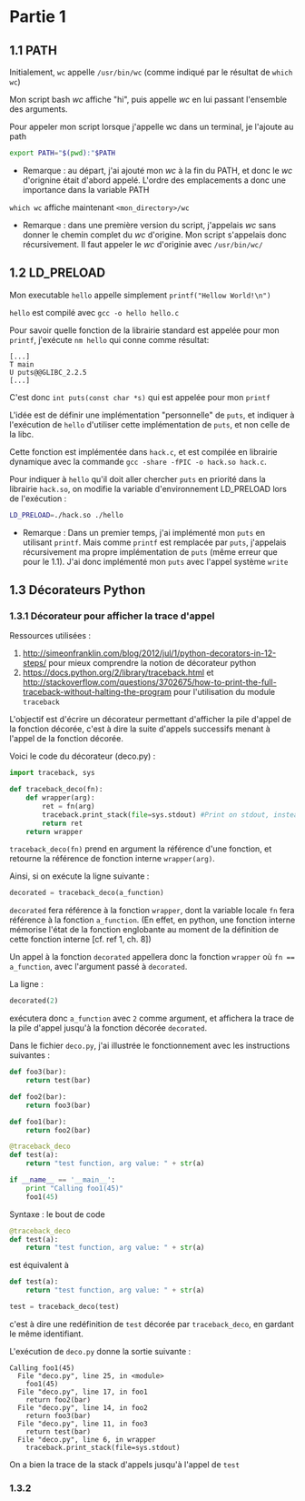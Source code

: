 # Partie 1

## 1.1 PATH

Initialement, `wc` appelle `/usr/bin/wc` (comme indiqué par le résultat de `which wc`)

Mon script bash *wc* affiche "hi", puis appelle *wc* en lui passant l'ensemble des arguments.

Pour appeler mon script lorsque j'appelle wc dans un terminal, je l'ajoute au path

```bash
export PATH="$(pwd):"$PATH
```

* Remarque : au départ, j'ai ajouté mon *wc* à la fin du PATH, et donc le *wc* d'orignine était d'abord appelé. L'ordre des emplacements a donc une importance dans la variable PATH 

`which wc` affiche maintenant `<mon_directory>/wc`

* Remarque : dans une première version du script, j'appelais *wc* sans donner le chemin complet du *wc* d'origine. Mon script s'appelais donc récursivement. Il faut appeler le *wc* d'originie avec `/usr/bin/wc/`

## 1.2 LD_PRELOAD

Mon executable `hello` appelle simplement `printf("Hellow World!\n")`

`hello` est compilé avec `gcc -o hello hello.c`

Pour savoir quelle fonction de la librairie standard est appelée pour mon `printf`, j'exécute `nm hello` qui conne comme résultat:

```
[...]
T main
U puts@@GLIBC_2.2.5
[...]
```

C'est donc `int puts(const char *s)` qui est appelée pour mon `printf`

L'idée est de définir une implémentation "personnelle" de `puts`, et indiquer à l'exécution de `hello` d'utiliser cette implémentation de `puts`, et non celle de la libc.

Cette fonction est implémentée dans `hack.c`, et est compilée en librairie dynamique avec la commande `gcc -share -fPIC -o hack.so hack.c`.

Pour indiquer à `hello` qu'il doit aller chercher `puts` en priorité dans la librairie `hack.so`, on modifie la variable d'environnement LD_PRELOAD lors de l'exécution : 

```bash
LD_PRELOAD=./hack.so ./hello
```

* Remarque : Dans un premier temps, j'ai implémenté mon `puts` en utilisant `printf`. Mais comme `printf` est remplacée par `puts`, j'appelais récursivement ma propre implémentation de `puts` (même erreur que pour le 1.1). J'ai donc implémenté mon `puts` avec l'appel système `write`

## 1.3 Décorateurs Python

### 1.3.1 Décorateur pour afficher la trace d'appel

Ressources utilisées : 

1. http://simeonfranklin.com/blog/2012/jul/1/python-decorators-in-12-steps/ pour mieux comprendre la notion de décorateur python
2. https://docs.python.org/2/library/traceback.html et http://stackoverflow.com/questions/3702675/how-to-print-the-full-traceback-without-halting-the-program pour l'utilisation du module `traceback`

L'objectif est d'écrire un décorateur permettant d'afficher la pile d'appel de la fonction décorée, c'est à dire la suite d'appels successifs menant à l'appel de la fonction décorée.   

Voici le code du décorateur (deco.py) :  

```python
import traceback, sys

def traceback_deco(fn):
    def wrapper(arg):
        ret = fn(arg)
        traceback.print_stack(file=sys.stdout) #Print on stdout, instead of stderr
        return ret
    return wrapper
```

`traceback_deco(fn)` prend en argument la référence d'une fonction, et retourne la référence de fonction interne `wrapper(arg)`. 

Ainsi, si on exécute la ligne suivante :

```python
decorated = traceback_deco(a_function)
```

`decorated` fera référence à la fonction `wrapper`, dont la variable locale `fn` fera référence à la fonction `a_function`. (En effet, en python, une fonction interne mémorise l'état de la fonction englobante au moment de la définition de cette fonction interne [cf. ref 1, ch. 8]) 

Un appel à la fonction `decorated` appellera donc la fonction `wrapper` où `fn == a_function`, avec l'argument passé à `decorated`.

La ligne :

```python
decorated(2)
```

exécutera donc `a_function` avec `2` comme argument, et affichera la trace de la pile d'appel jusqu'à la fonction décorée `decorated`.

Dans le fichier `deco.py`, j'ai illustrée le fonctionnement avec les instructions suivantes :

```python
def foo3(bar):
    return test(bar)

def foo2(bar):
    return foo3(bar)

def foo1(bar):
    return foo2(bar)

@traceback_deco
def test(a):
    return "test function, arg value: " + str(a)

if __name__ == '__main__':
    print "Calling foo1(45)"
    foo1(45)
```

Syntaxe : le bout de code 

```python
@traceback_deco
def test(a):
    return "test function, arg value: " + str(a)
```

est équivalent à

```python
def test(a):
    return "test function, arg value: " + str(a)

test = traceback_deco(test)
```

c'est à dire une redéfinition de `test` décorée par `traceback_deco`, en gardant le même identifiant.

L'exécution de `deco.py` donne la sortie suivante :

```
Calling foo1(45)
  File "deco.py", line 25, in <module>
    foo1(45)
  File "deco.py", line 17, in foo1
    return foo2(bar)
  File "deco.py", line 14, in foo2
    return foo3(bar)
  File "deco.py", line 11, in foo3
    return test(bar)
  File "deco.py", line 6, in wrapper
    traceback.print_stack(file=sys.stdout)
```

On a bien la trace de la stack d'appels jusqu'à l'appel de `test`

### 1.3.2




